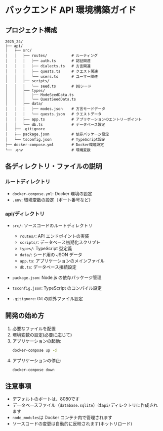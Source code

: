 # バックエンド API 環境構築ガイド

## プロジェクト構成

```
2025_24/
├── api/
│   ├── src/
│   │   ├── routes/           # ルーティング
│   │   │   ├── auth.ts       # 認証関連
│   │   │   ├── dialects.ts   # 方言関連
│   │   │   ├── quests.ts     # クエスト関連
│   │   │   └── users.ts      # ユーザー関連
│   │   ├── scripts/
│   │   │   └── seed.ts       # DBシード
│   │   ├── types/
│   │   │   ├── ModeSeedData.ts
│   │   │   └── QuestSeedData.ts
│   │   ├── data/
│   │   │   ├── modes.json    # 方言モードデータ
│   │   │   └── quests.json   # クエストデータ
│   │   ├── app.ts            # アプリケーションのエントリーポイント
│   │   └── db.ts             # データベース設定
│   ├── .gitignore
│   ├── package.json          # 依存パッケージ設定
│   └── tsconfig.json         # TypeScript設定
├── docker-compose.yml        # Docker環境設定
└── .env                      # 環境変数
```

## 各ディレクトリ・ファイルの説明

### ルートディレクトリ

- `docker-compose.yml`: Docker 環境の設定
- `.env`: 環境変数の設定（ポート番号など）

### api/ディレクトリ

- `src/`: ソースコードのルートディレクトリ

  - `routes/`: API エンドポイントの実装
  - `scripts/`: データベース初期化スクリプト
  - `types/`: TypeScript 型定義
  - `data/`: シード用の JSON データ
  - `app.ts`: アプリケーションのメインファイル
  - `db.ts`: データベース接続設定

- `package.json`: Node.js の依存パッケージ管理
- `tsconfig.json`: TypeScript のコンパイル設定
- `.gitignore`: Git の除外ファイル設定

## 開発の始め方

1. 必要なファイルを配置
2. 環境変数の設定(必要に応じて)
3. アプリケーションの起動:
   ```bash
   docker-compose up -d
   ```
4. アプリケーションの停止:
    ```bach
    docker-compose down
    ```

## 注意事項
- デフォルトのポートは、8080です
- データベースファイル（`database.sqlite`）は`api/`ディレクトリに作成されます
- `node_modules`は Docker コンテナ内で管理されます
- ソースコードの変更は自動的に反映されます(ホットリロード)
